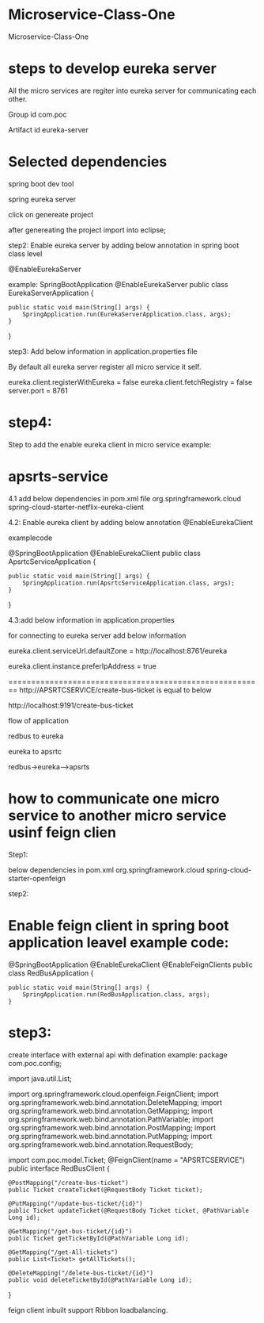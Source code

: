# Microservice-Class-One
Microservice-Class-One



steps to develop eureka server
==============================

All the micro services are regiter into eureka server for communicating each other.

Group id
com.poc


Artifact id
eureka-server

Selected dependencies
=========================
spring boot dev tool

spring eureka server

click on genereate project

after genereating the project import into eclipse;



step2:
Enable eureka server by adding below annotation in spring boot class level



@EnableEurekaServer

example:
SpringBootApplication
@EnableEurekaServer
public class EurekaServerApplication {

	public static void main(String[] args) {
		SpringApplication.run(EurekaServerApplication.class, args);
	}

}

step3:
Add below information in application.properties file

By default all eureka server register all micro service it self.



eureka.client.registerWithEureka = false
eureka.client.fetchRegistry = false
server.port = 8761


step4:
======

Step to add the enable eureka client in micro service
example:


apsrts-service
=============
4.1 add below dependencies in pom.xml file
<dependency>
			<groupId>org.springframework.cloud</groupId>
			<artifactId>spring-cloud-starter-netflix-eureka-client</artifactId>
		</dependency>
		
		
		
		
4.2: Enable eureka client by adding below annotation
     @EnableEurekaClient
	 
	 
	 
examplecode




@SpringBootApplication
@EnableEurekaClient
public class ApsrtcServiceApplication {

	public static void main(String[] args) {
		SpringApplication.run(ApsrtcServiceApplication.class, args);
	}

}





4.3:add below information in application.properties

for connecting to eureka server add below information




eureka.client.serviceUrl.defaultZone  = http://localhost:8761/eureka


eureka.client.instance.preferIpAddress = true


========================================================
http://APSRTCSERVICE/create-bus-ticket is equal to below

http://localhost:9191/create-bus-ticket


flow of application

redbus to eureka

eureka to apsrtc

redbus->eureka-->apsrts














how to communicate one micro service to another micro service usinf feign clien
===============================================================================

Step1:

below dependencies in pom.xml
<dependency>
			<groupId>org.springframework.cloud</groupId>
			<artifactId>spring-cloud-starter-openfeign</artifactId>
		</dependency>
		
		
step2:

Enable feign client in spring boot application leavel
example code:
=================

@SpringBootApplication
@EnableEurekaClient
@EnableFeignClients
public class RedBusApplication {

	public static void main(String[] args) {
		SpringApplication.run(RedBusApplication.class, args);
	}
	
step3:
=====

create interface with external api with defination
example:
package com.poc.config;

import java.util.List;

import org.springframework.cloud.openfeign.FeignClient;
import org.springframework.web.bind.annotation.DeleteMapping;
import org.springframework.web.bind.annotation.GetMapping;
import org.springframework.web.bind.annotation.PathVariable;
import org.springframework.web.bind.annotation.PostMapping;
import org.springframework.web.bind.annotation.PutMapping;
import org.springframework.web.bind.annotation.RequestBody;

import com.poc.model.Ticket;
@FeignClient(name = "APSRTCSERVICE")
public interface RedBusClient {
	
	@PostMapping("/create-bus-ticket")
	public Ticket createTicket(@RequestBody Ticket ticket);

	@PutMapping("/update-bus-ticket/{id}")
	public Ticket updateTicket(@RequestBody Ticket ticket, @PathVariable Long id);

	@GetMapping("/get-bus-ticket/{id}")
	public Ticket getTicketById(@PathVariable Long id);

	@GetMapping("/get-All-tickets")
	public List<Ticket> getAllTickets();

	@DeleteMapping("/delete-bus-ticket/{id}")
	public void deleteTicketById(@PathVariable Long id);

}

feign client inbuilt support Ribbon loadbalancing.
